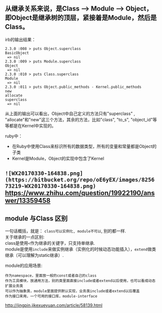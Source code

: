 ## 从继承关系来说，是Class --> Module --> Object，即Object是继承树的顶层，紧接着是Module，然后是Class。  

irb的输出结果：     
```
2.3.0 :008 > puts Object.superclass
BasicObject
 => nil 
2.3.0 :009 > puts Module.superclass 
Object
 => nil 
2.3.0 :010 > puts Class.superclass  
Module
 => nil 
2.3.0 :011 > puts Object.public_methods - Kernel.public_methods  
new
allocate
superclass
 => nil 
```     
从上面的输出可以看出，Object中自己定义的方法只有"superclass" , "allocate"和"new"这三个方法，其余的方法，比如"class", "to_s", "object_id"等等都是在Kernel中实现的。     

ruby中：    

* 在Ruby中使用Class来标识所有的数据类型，所有的变量和常量都是Object的子类      
* Kernel是Module，Object的实现中包含了Kernel      

`![WX20170330-164838.png](https://bitbucket.org/repo/oE6yEX/images/825673219-WX20170330-164838.png)`       
https://www.zhihu.com/question/19922190/answer/13359458      
------
## module 与Class 区别    

一句话概括，就是： `class可以实例化, module不可以`, 别的都一样.    
关于继承的一点区别:    
class是使用`<`作为继承的关键字，只支持单继承.       
module是使用`include`来做实例继承（实例化的时候动态功能插入），`extend`做类继承（可以理解为static继承）.     

module的应用场景:    
```
作为namespace，里面放一般的const或者自己的class
作为工具模块，放通用方法，别的类里面直接include或者extend以后使用，也可以看成动态扩展业务类
可以作为抽象类，module里面提供默认实现，业务类include或者extend以后覆盖
作为接口来用，一个可用的接口库，module-interface
```     
http://jingpin.jikexueyuan.com/article/58139.html